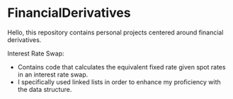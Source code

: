 # FinancialDerivatives

Hello, this repository contains personal projects centered around financial derivatives.

Interest Rate Swap:
- Contains code that calculates the equivalent fixed rate given spot rates in an interest rate swap.
- I specifically used linked lists in order to enhance my proficiency with the data structure.
